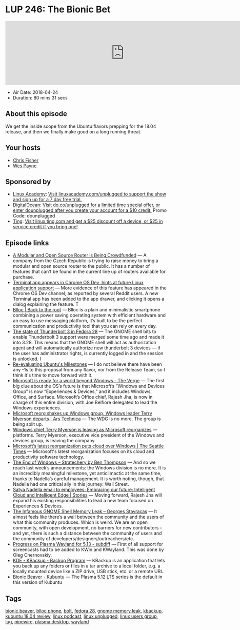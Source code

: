 # LUP 246: The Bionic Bet

<iframe src="https://player.fireside.fm/v2/RUkczH-V+mAPanm2V?theme=dark" width="740" height="200" frameborder="0" scrolling="no"></iframe>

* Air Date: 2018-04-24
* Duration: 80 mins 31 secs

## About this episode

We get the inside scope from the Ubuntu flavors prepping for the 18.04 release, and then we finally make good on a long running threat.

## Your hosts
* [Chris Fisher](https://linuxunplugged.com/hosts/chrislas)
* [Wes Payne](https://linuxunplugged.com/hosts/wes)

## Sponsored by

  * [Linux Academy](http://linuxacademy.com/unplugged): [Visit linuxacademy.com/unplugged to support the show and sign up for a 7 day free trial.](http://linuxacademy.com/unplugged)
  * [DigitalOcean](https://do.co/unplugged): [Visit do.co/unplugged for a limited time special offer, or enter dounplugged after you create your account for a $10 credit.](https://do.co/unplugged) Promo Code: dounplugged
  * [Ting](http://linux.ting.com): [Visit linux.ting.com and get a $25 discount off a device, or $25 in service credit if you bring one!](http://linux.ting.com)



## Episode links

  * [A Modular and Open Source Router is Being Crowdfunded](https://itsfoss.com/turris-mox-router/ "A Modular and Open Source Router is Being Crowdfunded") — A company from the Czech Republic is trying to raise money to bring a modular and open source router to the public. It has a number of features that can’t be found in the current line up of routers available for purchase.
  * [Terminal app appears in Chrome OS Dev, hints at future Linux application support](https://www.androidpolice.com/2018/04/22/terminal-app-appears-chome-os-dev-hints-future-linux-application-support/ "Terminal app appears in Chrome OS Dev, hints at future Linux application support") — More evidence of this feature has appeared in the Chrome OS Dev channel, as reported by several Reddit users. A new Terminal app has been added to the app drawer, and clicking it opens a dialog explaining the feature. T
  * [Blloc | Back to the root](https://www.blloc.com/ "Blloc | Back to the root") — Blloc is a plain and minimalistic smartphone combining a power saving operating system with efficient hardware and an easy to use messaging platform, it’s built to be the perfect communication and productivity tool that you can rely on every day.
  * [The state of Thunderbolt 3 in Fedora 28](https://christian.kellner.me/2018/04/23/the-state-of-thunderbolt-3-in-fedora-28/ "The state of Thunderbolt 3 in Fedora 28") — The GNOME shell bits to enable Thunderbolt 3 support were merged some time ago and made it into 3.28. This means that the GNOME shell will act as authorization agent and will automatically authorize new thunderbolt 3 devices — if the user has administrator rights, is currently logged in and the session is unlocked. I
  * [Re-evaluating Ubuntu's Milestones](https://lists.ubuntu.com/archives/ubuntu-release/2018-April/004434.html "Re-evaluating Ubuntu's Milestones") — I do not believe there have been any -1s to this proposal from any flavor, nor from the Release Team, so I think it's time to move forward with it.
  * [Microsoft is ready for a world beyond Windows - The Verge](https://www.theverge.com/2018/3/30/17179328/microsoft-windows-reorganization-future-2018 "Microsoft is ready for a world beyond Windows - The Verge") — The first big clue about the OS’s future is that Microsoft’s “Windows and Devices Group” is now “Experiences & Devices,” and it includes Windows, Office, and Surface. Microsoft’s Office chief, Rajesh Jha, is now in charge of this entire division, with Joe Belfiore delegated to lead the Windows experiences.
  * [Microsoft reorg shakes up Windows group, Windows leader Terry Myerson departs | Ars Technica](https://arstechnica.com/gadgets/2018/03/windows-leader-terry-myerson-out-as-microsoft-reorganizes-windows-division/ "Microsoft reorg shakes up Windows group, Windows leader Terry Myerson departs | Ars Technica") — The WDG is no more. The group is being split up. 
  * [Windows chief Terry Myerson is leaving as Microsoft reorganizes](https://www.cnbc.com/2018/03/29/microsoft-reorganizes-splits-company-into-2-divisions.html "Windows chief Terry Myerson is leaving as Microsoft reorganizes") — platforms. Terry Myerson, executive vice president of the Windows and devices group, is leaving the company.
  * [Microsoft’s latest reorganization puts cloud over Windows | The Seattle Times](https://www.seattletimes.com/business/microsoft/microsofts-latest-reorg-shifts-focus-from-windows-to-cloud/ "Microsoft’s latest reorganization puts cloud over Windows | The Seattle Times") — Microsoft's latest reorganization focuses on its cloud and productivity software technology.
  * [The End of Windows – Stratechery by Ben Thompson](https://stratechery.com/2018/the-end-of-windows/ "The End of Windows – Stratechery by Ben Thompson") — And so we reach last week’s announcements: the Windows division is no more. It is an incredibly meaningful milestone, yet anticlimactic at the same time, thanks to Nadella’s careful management. It is worth noting, though, that Nadella had one critical ally in this journey: Wall Street.
  * [Satya Nadella email to employees: Embracing our future: Intelligent Cloud and Intelligent Edge | Stories](https://news.microsoft.com/2018/03/29/satya-nadella-email-to-employees-embracing-our-future-intelligent-cloud-and-intelligent-edge/ "Satya Nadella email to employees: Embracing our future: Intelligent Cloud and Intelligent Edge | Stories") — Moving forward, Rajesh Jha will expand his existing responsibilities to lead a new team focused on Experiences & Devices.
  * [The Infamous GNOME Shell Memory Leak – Georges Stavracas](https://feaneron.com/2018/04/20/the-infamous-gnome-shell-memory-leak/ "The Infamous GNOME Shell Memory Leak – Georges Stavracas") — It almost feels like there’s a wall between the community and the users of what this community produces. Which is weird. We are an open community, with open development, no barriers for new contributors – and yet, there is such a distance between the community of users and the community of developers/designers/outreachers/etc.
  * [Progress on Plasma Wayland for 5.13 - subdiff](http://www.subdiff.de/2018/04/21/progress-on-plasma-wayland-for-513/ "Progress on Plasma Wayland for 5.13 - subdiff") — First of all support for screencasts had to be added to KWin and KWayland. This was done by Oleg Chernovskiy. 
  * [KDE - KBackup - Backup Program](https://www.kde.org/applications/utilities/kbackup/ "KDE - KBackup - Backup Program") — KBackup is an application that lets you back up any folders or files in a tar archive to a local folder, e.g. a locally mounted device like a ZIP drive, USB stick, etc. or a remote URL.
  * [Bionic Beaver - Kubuntu](https://wiki.ubuntu.com/BionicBeaver/Beta1/Kubuntu "Bionic Beaver - Kubuntu") — The Plasma 5.12 LTS series is the default in this version of Kubuntu



## Tags

[bionic beaver](https://linuxunplugged.com/tags/bionic%20beaver), [blloc phone](https://linuxunplugged.com/tags/blloc%20phone), [bolt](https://linuxunplugged.com/tags/bolt), [fedora 28](https://linuxunplugged.com/tags/fedora%2028), [gnome memory leak](https://linuxunplugged.com/tags/gnome%20memory%20leak), [kbackup](https://linuxunplugged.com/tags/kbackup), [kubuntu 18.04 review](https://linuxunplugged.com/tags/kubuntu%2018.04%20review), [linux podcast](https://linuxunplugged.com/tags/linux%20podcast), [linux unplugged](https://linuxunplugged.com/tags/linux%20unplugged), [linux users group](https://linuxunplugged.com/tags/linux%20users%20group), [lug](https://linuxunplugged.com/tags/lug), [pipewire](https://linuxunplugged.com/tags/pipewire), [plasma desktop](https://linuxunplugged.com/tags/plasma%20desktop), [wayland](https://linuxunplugged.com/tags/wayland)